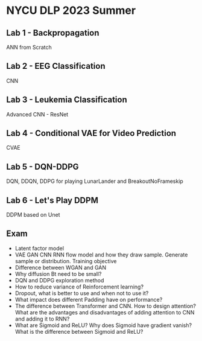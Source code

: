 # NYCU DLP 2023 Summer

## Lab 1 - Backpropagation

ANN from Scratch

## Lab 2 - EEG Classification

CNN

## Lab 3 - Leukemia Classification

Advanced CNN - ResNet

## Lab 4 - Conditional VAE for Video Prediction

CVAE

## Lab 5 - DQN-DDPG

DQN, DDQN, DDPG for playing LunarLander and BreakoutNoFrameskip

## Lab 6 - Let's Play DDPM

DDPM based on Unet

## Exam
- Latent factor model
- VAE GAN CNN RNN flow model and how they draw sample. Generate sample or distribution. Training objective
- Difference between WGAN and GAN
- Why diffusion Bt need to be small?
- DQN and DDPG exploration method
- How to reduce variance of Reinforcement learning?
- Dropout, what is better to use and when not to use it?
- What impact does different Padding have on performance?
- The difference between Transformer and CNN. How to design attention? What are the advantages and disadvantages of adding attention to CNN and adding it to RNN?
- What are Sigmoid and ReLU? Why does Sigmoid have gradient vanish? What is the difference between Sigmoid and ReLU?